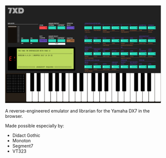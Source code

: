 ![7XD Frontend as of 2017 10 16](/screenshot.png)

A reverse-engineered emulator and librarian for the Yamaha DX7 in the browser.

Made possible especially by:
* Didact Gothic
* Monoton
* Segment7
* VT323
